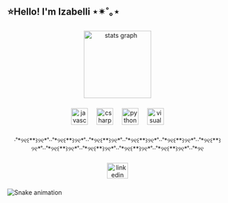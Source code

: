 <h2 align="left">⭐️Hello! I'm Izabelli ⋆✴︎˚｡⋆</h2>

###

<div align="center">
  <img src="https://github-readme-stats.vercel.app/api?username=izaabs&hide_title=false&hide_rank=false&show_icons=true&include_all_commits=true&count_private=true&disable_animations=false&theme=jolly&locale=en&hide_border=false&order=1" height="154" alt="stats graph"  />
</div>

###

<div align="center">
  <img src="https://cdn.jsdelivr.net/gh/devicons/devicon/icons/javascript/javascript-original.svg" height="38" alt="javascript logo"  />
  <img width="12" />
  <img src="https://cdn.jsdelivr.net/gh/devicons/devicon/icons/csharp/csharp-original.svg" height="38" alt="csharp logo"  />
  <img width="12" />
  <img src="https://cdn.jsdelivr.net/gh/devicons/devicon/icons/python/python-original.svg" height="38" alt="python logo"  />
  <img width="12" />
  <img src="https://cdn.jsdelivr.net/gh/devicons/devicon/icons/visualstudio/visualstudio-plain.svg" height="38" alt="visualstudio logo"  />
</div>

###

<p align="center">·˚*୨୧꒰**꒱୨୧*˚··˚*୨୧꒰**꒱୨୧*˚··˚*୨୧꒰**꒱୨୧*˚··˚*୨୧꒰**꒱୨୧*˚··˚*୨୧꒰**꒱୨୧*˚··˚*୨୧꒰**꒱୨୧*˚··˚*୨୧꒰**꒱୨୧*˚··˚*୨୧꒰**꒱୨୧*˚··˚*୨୧꒰**꒱୨୧*˚··˚*୨୧꒰**꒱୨୧*˚··˚*୨୧</p>

###

<div align="center">
  <a href="www.linkedin.com/in/izabelliribeiro" target="_blank">
    <img src="https://raw.githubusercontent.com/maurodesouza/profile-readme-generator/master/src/assets/icons/social/linkedin/default.svg" width="48" height="36" alt="linkedin logo"  />
  </a>
</div>

###

<img src="https://raw.githubusercontent.com/izaabs/izaabs/output/snake.svg" alt="Snake animation" />

###                                                                                                                                                                                                                                                                           
                                                                                                                                                                                                                                                                                
                                                                                                                                                                                                                                                                                
                                                                                                                                                                                                                         

<!--
**izaabs/izaabs** is a ✨ _special_ ✨ repository because its `README.md` (this file) appears on your GitHub profile.

Here are some ideas to get you started:

- 🔭 I’m currently working on ...
- 🌱 I’m currently learning ...
- 👯 I’m looking to collaborate on ...
- 🤔 I’m looking for help with ...
- 💬 Ask me about ...
- 📫 How to reach me: ...
- 😄 Pronouns: ...
- ⚡ Fun fact: ...
-->
